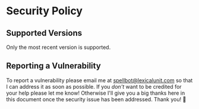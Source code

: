# Security Policy

## Supported Versions

Only the most recent version is supported.

## Reporting a Vulnerability

To report a vulnerability please email me at [spellbot@lexicalunit.com](mailto:spellbot@lexicalunit.com) so that I can address it as soon as possible. If you _don't_ want to be credited for your help please let me know! Otherwise I'll give you a big thanks here in this document once the
security issue has been addressed. Thank you! 💜
